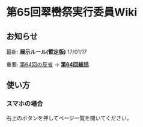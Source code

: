 第65回翠巒祭実行委員Wiki
====

## お知らせ

最新: **展示ルール(暫定版)** 17/01/17

重要: [第64回の反省](#!第64回の反省.md) → **[第64回総括](#!第64回マトメ.md)**

## 使い方

### スマホの場合

右上のボタンを押してページ一覧を開いてください。
